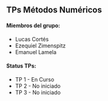 ## TPs Métodos Numéricos

#### Miembros del grupo:

+ Lucas Cortés
+ Ezequiel Zimenspitz
+ Emanuel Lamela

#### Status TPs:

* TP 1 - En Curso
* TP 2 - No iniciado
* TP 3 - No iniciado
